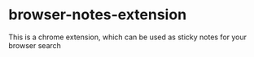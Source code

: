 # browser-notes-extension
This is a chrome extension, which can be used as sticky notes for your browser search
